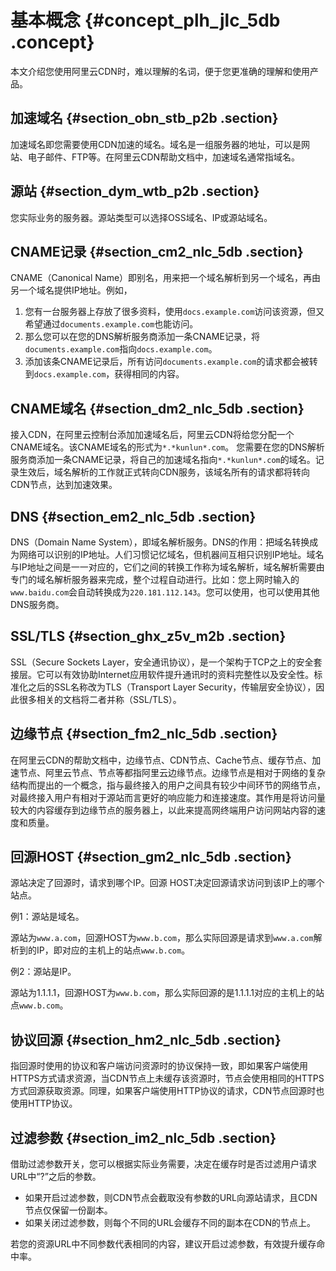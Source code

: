 # 基本概念 {#concept_plh_jlc_5db .concept}

本文介绍您使用阿里云CDN时，难以理解的名词，便于您更准确的理解和使用产品。

## 加速域名 {#section_obn_stb_p2b .section}

加速域名即您需要使用CDN加速的域名。域名是一组服务器的地址，可以是网站、电子邮件、FTP等。在阿里云CDN帮助文档中，加速域名通常指域名。

## 源站 {#section_dym_wtb_p2b .section}

您实际业务的服务器。源站类型可以选择OSS域名、IP或源站域名。

## CNAME记录 {#section_cm2_nlc_5db .section}

CNAME（Canonical Name）即别名，用来把一个域名解析到另一个域名，再由另一个域名提供IP地址。例如，

1.  您有一台服务器上存放了很多资料，使用`docs.example.com`访问该资源，但又希望通过`documents.example.com`也能访问。
2.  那么您可以在您的DNS解析服务商添加一条CNAME记录，将`documents.example.com`指向`docs.example.com`。
3.  添加该条CNAME记录后，所有访问`documents.example.com`的请求都会被转到`docs.example.com`，获得相同的内容。

## CNAME域名 {#section_dm2_nlc_5db .section}

接入CDN，在阿里云控制台添加加速域名后，阿里云CDN将给您分配一个CNAME域名。该CNAME域名的形式为`*.*kunlun*.com`。 您需要在您的DNS解析服务商添加一条CNAME记录，将自己的加速域名指向`*.*kunlun*.com`的域名。记录生效后，域名解析的工作就正式转向CDN服务，该域名所有的请求都将转向CDN节点，达到加速效果。

## DNS {#section_em2_nlc_5db .section}

DNS（Domain Name System），即域名解析服务。DNS的作用：把域名转换成为网络可以识别的IP地址。人们习惯记忆域名，但机器间互相只识别IP地址。域名与IP地址之间是一一对应的，它们之间的转换工作称为域名解析，域名解析需要由专门的域名解析服务器来完成，整个过程自动进行。比如：您上网时输入的`www.baidu.com`会自动转换成为`220.181.112.143`。您可以使用，也可以使用其他DNS服务商。

## SSL/TLS {#section_ghx_z5v_m2b .section}

SSL（Secure Sockets Layer，安全通讯协议），是一个架构于TCP之上的安全套接层。它可以有效协助Internet应用软件提升通讯时的资料完整性以及安全性。标准化之后的SSL名称改为TLS（Transport Layer Security，传输层安全协议），因此很多相关的文档将二者并称（SSL/TLS）。

## 边缘节点 {#section_fm2_nlc_5db .section}

在阿里云CDN的帮助文档中，边缘节点、CDN节点、Cache节点、缓存节点、加速节点、阿里云节点、节点等都指阿里云边缘节点。边缘节点是相对于网络的复杂结构而提出的一个概念，指与最终接入的用户之间具有较少中间环节的网络节点，对最终接入用户有相对于源站而言更好的响应能力和连接速度。其作用是将访问量较大的内容缓存到边缘节点的服务器上，以此来提高网终端用户访问网站内容的速度和质量。

## 回源HOST {#section_gm2_nlc_5db .section}

源站决定了回源时，请求到哪个IP。回源 HOST决定回源请求访问到该IP上的哪个站点。

例1：源站是域名。

源站为`www.a.com`，回源HOST为`www.b.com`，那么实际回源是请求到`www.a.com`解析到的IP，即对应的主机上的站点`www.b.com`。

例2：源站是IP。

源站为1.1.1.1，回源HOST为`www.b.com`，那么实际回源的是1.1.1.1对应的主机上的站点`www.b.com`。

## 协议回源 {#section_hm2_nlc_5db .section}

指回源时使用的协议和客户端访问资源时的协议保持一致，即如果客户端使用HTTPS方式请求资源，当CDN节点上未缓存该资源时，节点会使用相同的HTTPS方式回源获取资源。同理，如果客户端使用HTTP协议的请求，CDN节点回源时也使用HTTP协议。

## 过滤参数 {#section_im2_nlc_5db .section}

借助过滤参数开关，您可以根据实际业务需要，决定在缓存时是否过滤用户请求URL中“?”之后的参数。

-   如果开启过滤参数，则CDN节点会截取没有参数的URL向源站请求，且CDN节点仅保留一份副本。
-   如果关闭过滤参数，则每个不同的URL会缓存不同的副本在CDN的节点上。

若您的资源URL中不同参数代表相同的内容，建议开启过滤参数，有效提升缓存命中率。

